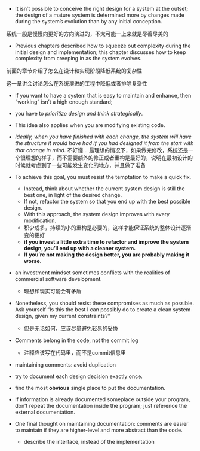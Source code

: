 + It isn’t possible to conceive the right design for a system at the outset; the design of a mature system is determined more by changes made during the system’s evolution than by any initial conception.

系统一般是慢慢向更好的方向演进的，不太可能一上来就是尽善尽美的

+ Previous chapters described how to squeeze out complexity during the initial design and implementation; this chapter discusses how to keep complexity from creeping in as the system evolves.

前面的章节介绍了怎么在设计和实现阶段降低系统的复杂性

这一章讲会讨论怎么在系统演进的工程中降低或者排除复杂性

+ If you want to have a system that is easy to maintain and enhance, then “working” isn’t a high enough standard;
+ you have to *prioritize design and think strategically*.
+ This idea also applies when you are modifying existing code.

+ *Ideally, when you have finished with each change, the system will have the structure it would have had if you had designed it from the start with that change in mind.* 不好懂... 最理想的情况下，如果做完修改，系统还是一个很理想的样子，而不需要额外的修正或者重构是最好的，说明在最初设计的时候就考虑到了一些可能发生变化的地方，并且做了准备
+ To achieve this goal, you must resist the temptation to make a quick fix.
    + Instead, think about whether the current system design is still the best one, in light of the desired change.
    + If not, refactor the system so that you end up with the best possible design.
    + With this approach, the system design improves with every modification.
    + 积少成多，持续的小的重构是必要的，这样才能保证系统的整体设计逐渐变的更好
    + **if you invest a little extra time to refactor and improve the system design, you’ll end up with a cleaner system.**
    + **If you’re not making the design better, you are probably making it worse.**

+ an investment mindset sometimes conflicts with the realities of commercial software development.
    + 理想和现实可能会有矛盾
+ Nonetheless, you should resist these compromises as much as possible. Ask yourself “Is this the best I can possibly do to create a clean system design, given my current constraints?”
    + 但是无论如何，应该尽量避免轻易的妥协

+ Comments belong in the code, not the commit log
    + 注释应该写在代码里，而不是commit信息里

+ maintaining comments: avoid duplication
+ try to document each design decision exactly once.
+ find the most **obvious** single place to put the documentation.

+ If information is already documented someplace outside your program, don’t repeat the documentation inside the program; just reference the external documentation.

+ One final thought on maintaining documentation: comments are easier to maintain if they are higher-level and more abstract than the code.
    + describe the interface, instead of the implementation
